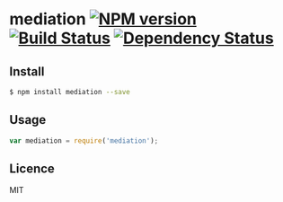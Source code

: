 # mediation [![NPM version](https://badge.fury.io/js/mediation.svg)](http://badge.fury.io/js/mediation) [![Build Status](https://travis-ci.org/villadora/mediation.svg?branch=master)](https://travis-ci.org/villadora/mediation) [![Dependency Status](https://gemnasium.com/villadora/mediation.svg)](https://gemnasium.com/villadora/mediation)

<!-- description -->

## Install

```bash
$ npm install mediation --save
```

## Usage

```js
var mediation = require('mediation');
```

## Licence

MIT
<!-- do not want to make nodeinit to complicated, you can edit this whenever you want. -->